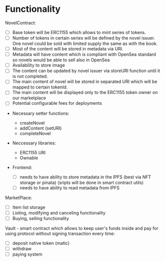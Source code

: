 # Functionality 
NovelContract:
- [ ] Base token will be ERC1155 which allows to mint series of tokens. 
- [ ] Number of tokens in certain series will be defined by the novel issuer. One novel could be sold with limited supply the same as with the book.
- [ ] Most of the content will be stored in metadata via URI.
- [ ] Metadata will have content which is compliant with OpenSea standard so novels would be able to sell also in OpenSea
- [ ] Availability to store image
- [ ] The content can be updated by novel issuer via storeURI function until it is not completed.
- [ ] The main content of novel will be stored in separated URI which will be mapped to certain tokenId. 
- [ ] The main content will be displayed only to the ERC1155 token owner on our marketplace
- [ ] Potential configurable fees for deployments
- Necessary setter functions:
  - createNovel
  - addContent (setURI)
  - completeNovel

- Neccessary libraries:
  - ERC1155 URI
  - Ownable

- Frontend:
  - [ ] needs to have ability to store metadata in the IPFS (best via NFT storage or pinata) (sripts will be done in smart contract utils)
  - [ ] needs to have ability to read metadata from IPFS 

MarketPlace:
- [ ] Item list storage
- [ ] Listing, modifying and canceling functionality
- [ ] Buying, selling functionality

Vault - smart contract which allows to keep user's funds inside and pay for using protocol without signing transaction every time:
- [ ] deposit native token (matic)
- [ ] withdraw
- [ ] paying system